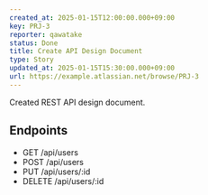 ```yaml
---
created_at: 2025-01-15T12:00:00.000+09:00
key: PRJ-3
reporter: qawatake
status: Done
title: Create API Design Document
type: Story
updated_at: 2025-01-15T15:30:00.000+09:00
url: https://example.atlassian.net/browse/PRJ-3
---
```


Created REST API design document.

## Endpoints
- GET /api/users
- POST /api/users
- PUT /api/users/:id
- DELETE /api/users/:id